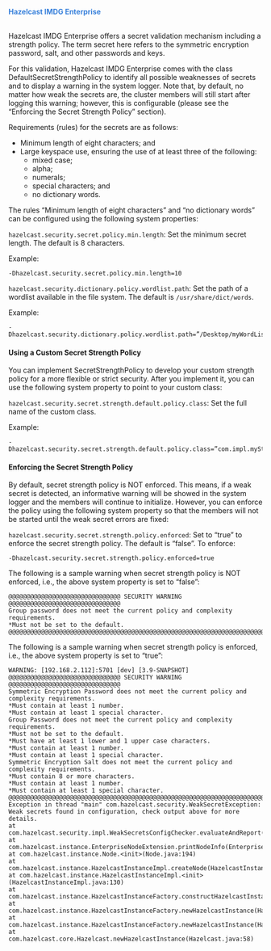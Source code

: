 

<font color="#3981DB">**Hazelcast IMDG Enterprise**</font>
<br></br>

Hazelcast IMDG Enterprise offers a secret validation mechanism including a strength policy. The term secret here refers to the symmetric encryption password, salt, and other passwords and keys.
 
For this validation, Hazelcast IMDG Enterprise comes with the class DefaultSecretStrengthPolicy to identify all possible weaknesses of secrets and to display a warning in the system logger. Note that, by default, no matter how weak the secrets are, the cluster members will still start after logging this warning; however, this is configurable (please see the “Enforcing the Secret Strength Policy” section).
 
Requirements (rules) for the secrets are as follows:

- Minimum length of eight characters; and
- Large keyspace use, ensuring the use of at least three of the following: 
  - mixed case; 
  - alpha;
  - numerals;
  - special characters; and
  - no dictionary words. 
 
The rules “Minimum length of eight characters” and “no dictionary words” can be configured using the following system properties:
 
`hazelcast.security.secret.policy.min.length`: Set the minimum secret length. The default is 8 characters. 

Example: 

```
-Dhazelcast.security.secret.policy.min.length=10
```
 
`hazelcast.security.dictionary.policy.wordlist.path`: Set the path of a wordlist available in the file system. The default is `/usr/share/dict/words`.

Example:

```
-Dhazelcast.security.dictionary.policy.wordlist.path=”/Desktop/myWordList”
```
 
#### Using a Custom Secret Strength Policy

You can implement SecretStrengthPolicy to develop your custom strength policy for a more flexible or strict security. After you implement it, you can use the following system property to point to your custom class:
 
`hazelcast.security.secret.strength.default.policy.class`: Set the full name of the custom class.  
 
Example:

```
-Dhazelcast.security.secret.strength.default.policy.class=”com.impl.myStrengthPolicy”
```
 
#### Enforcing the Secret Strength Policy

By default, secret strength policy is NOT enforced. This means, if a weak secret is detected, an informative warning will be showed in the system logger and the members will continue to initialize. However, you can enforce the policy using the following system property so that the members will not be started until the weak secret errors are fixed:
 
`hazelcast.security.secret.strength.policy.enforced`: Set to “true” to enforce the secret strength policy. The default is “false”. To enforce:
 
```
-Dhazelcast.security.secret.strength.policy.enforced=true
```
 
The following is a sample warning when secret strength policy is NOT enforced, i.e., the above system property is set to “false”:

``` 
@@@@@@@@@@@@@@@@@@@@@@@@@@@@@@@ SECURITY WARNING @@@@@@@@@@@@@@@@@@@@@@@@@@@@@@@
Group password does not meet the current policy and complexity requirements.
*Must not be set to the default.
@@@@@@@@@@@@@@@@@@@@@@@@@@@@@@@@@@@@@@@@@@@@@@@@@@@@@@@@@@@@@@@@@@@@@@@@@@@@@@@@
```

The following is a sample warning when secret strength policy is enforced, i.e., the above system property is set to “true”:
 
```
WARNING: [192.168.2.112]:5701 [dev] [3.9-SNAPSHOT]
@@@@@@@@@@@@@@@@@@@@@@@@@@@@@@@ SECURITY WARNING @@@@@@@@@@@@@@@@@@@@@@@@@@@@@@@
Symmetric Encryption Password does not meet the current policy and complexity requirements.
*Must contain at least 1 number.
*Must contain at least 1 special character.
Group Password does not meet the current policy and complexity requirements.
*Must not be set to the default.
*Must have at least 1 lower and 1 upper case characters.
*Must contain at least 1 number.
*Must contain at least 1 special character.
Symmetric Encryption Salt does not meet the current policy and complexity requirements.
*Must contain 8 or more characters.
*Must contain at least 1 number.
*Must contain at least 1 special character.
@@@@@@@@@@@@@@@@@@@@@@@@@@@@@@@@@@@@@@@@@@@@@@@@@@@@@@@@@@@@@@@@@@@@@@@@@@@@@@@@
Exception in thread "main" com.hazelcast.security.WeakSecretException: Weak secrets found in configuration, check output above for more details.
at com.hazelcast.security.impl.WeakSecretsConfigChecker.evaluateAndReport(WeakSecretsConfigChecker.java:49)
at com.hazelcast.instance.EnterpriseNodeExtension.printNodeInfo(EnterpriseNodeExtension.java:197)
at com.hazelcast.instance.Node.<init>(Node.java:194)
at com.hazelcast.instance.HazelcastInstanceImpl.createNode(HazelcastInstanceImpl.java:163)
at com.hazelcast.instance.HazelcastInstanceImpl.<init>(HazelcastInstanceImpl.java:130)
at com.hazelcast.instance.HazelcastInstanceFactory.constructHazelcastInstance(HazelcastInstanceFactory.java:195)
at com.hazelcast.instance.HazelcastInstanceFactory.newHazelcastInstance(HazelcastInstanceFactory.java:174)
at com.hazelcast.instance.HazelcastInstanceFactory.newHazelcastInstance(HazelcastInstanceFactory.java:124)
at com.hazelcast.core.Hazelcast.newHazelcastInstance(Hazelcast.java:58)
```
